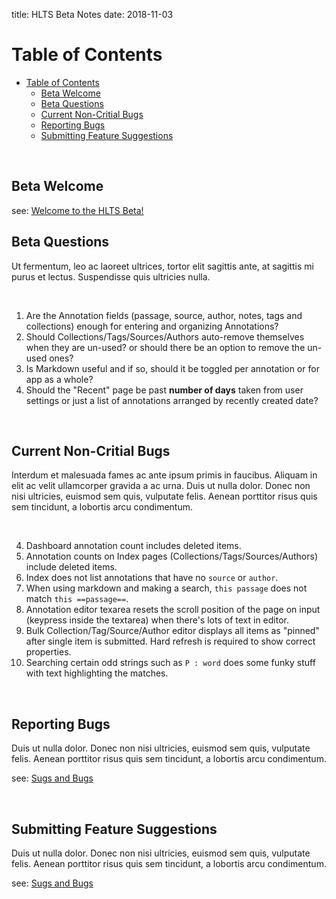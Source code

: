 title: HLTS Beta Notes
date: 2018-11-03

<a class="paddedAnchor" name="table-of-contents"></a>

# Table of Contents

- [Table of Contents](#table-of-contents)
    - [Beta Welcome](#beta-welcome)
    - [Beta Questions](#beta-questions)
    - [Current Non-Critial Bugs](#current-non-critial-bugs)
    - [Reporting Bugs](#reporting-bugs)
    - [Submitting Feature Suggestions](#submitting-feature-suggestions)

<br>

<a class="paddedAnchor" name="beta-welcome"></a>

## Beta Welcome

see: [Welcome to the HLTS Beta!](/beta/welcome)

<a class="paddedAnchor" name="beta-questions"></a>

## Beta Questions

Ut fermentum, leo ac laoreet ultrices, tortor elit sagittis ante, at sagittis mi purus et lectus. Suspendisse quis ultricies nulla.

<br>

1. Are the Annotation fields (passage, source, author, notes, tags and collections) enough for entering and organizing Annotations?
2. Should Collections/Tags/Sources/Authors auto-remove themselves when they are un-used? or should there be an option to remove the un-used ones?
3. Is Markdown useful and if so, should it be toggled per annotation or for app as a whole?
4. Should the "Recent" page be past **number of days** taken from user settings or just a list of annotations arranged by recently created date?

<br>

<a class="paddedAnchor" name="current-non-critial-bugs"></a>

## Current Non-Critial Bugs

Interdum et malesuada fames ac ante ipsum primis in faucibus. Aliquam in elit ac velit ullamcorper gravida a ac urna. Duis ut nulla dolor. Donec non nisi ultricies, euismod sem quis, vulputate felis. Aenean porttitor risus quis sem tincidunt, a lobortis arcu condimentum.

<br>

4. Dashboard annotation count includes deleted items.
5. Annotation counts on Index pages (Collections/Tags/Sources/Authors) include deleted items.
6. Index does not list annotations that have no `source` or `author`.
7. When using markdown and making a search, `this passage` does not match `this ==passage==`.
9. Annotation editor texarea resets the scroll position of the page on input (keypress inside the textarea) when there's lots of text in editor.
10. Bulk Collection/Tag/Source/Author editor displays all items as "pinned" after single item is submitted. Hard refresh is required to show correct properties.
11. Searching certain odd strings such as `P : word` does some funky stuff with text highlighting the matches.

<br>

<a class="paddedAnchor" name="reporting-bugs"></a>

## Reporting Bugs

Duis ut nulla dolor. Donec non nisi ultricies, euismod sem quis, vulputate felis. Aenean porttitor risus quis sem tincidunt, a lobortis arcu condimentum.

see: [Sugs and Bugs](/beta/submit)

<br>

<a class="paddedAnchor" name="submitting-feature-suggestions"></a>

## Submitting Feature Suggestions

Duis ut nulla dolor. Donec non nisi ultricies, euismod sem quis, vulputate felis. Aenean porttitor risus quis sem tincidunt, a lobortis arcu condimentum.

see: [Sugs and Bugs](/beta/submit)
